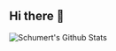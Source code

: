 ## Hi there 👋


<img align="left" alt="Schumert's Github Stats" src="https://github-readme-stats-git-master-schumerts-projects.vercel.app
/api?username=Schumert&show_icons=true&hide_border=true"/>
<!--
Here are some ideas to get you started:

- 🔭 I’m currently working on ...
- 🌱 I’m currently learning ...
- 👯 I’m looking to collaborate on ...
- 🤔 I’m looking for help with ...
- 💬 Ask me about ...
- 📫 How to reach me: ...
- 😄 Pronouns: ...
- ⚡ Fun fact: ...
-->

